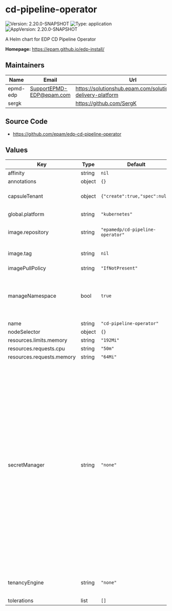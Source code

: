 # cd-pipeline-operator

![Version: 2.20.0-SNAPSHOT](https://img.shields.io/badge/Version-2.20.0--SNAPSHOT-informational?style=flat-square) ![Type: application](https://img.shields.io/badge/Type-application-informational?style=flat-square) ![AppVersion: 2.20.0-SNAPSHOT](https://img.shields.io/badge/AppVersion-2.20.0--SNAPSHOT-informational?style=flat-square)

A Helm chart for EDP CD Pipeline Operator

**Homepage:** <https://epam.github.io/edp-install/>

## Maintainers

| Name | Email | Url |
| ---- | ------ | --- |
| epmd-edp | <SupportEPMD-EDP@epam.com> | <https://solutionshub.epam.com/solution/epam-delivery-platform> |
| sergk |  | <https://github.com/SergK> |

## Source Code

* <https://github.com/epam/edp-cd-pipeline-operator>

## Values

| Key | Type | Default | Description |
|-----|------|---------|-------------|
| affinity | string | `nil` |  |
| annotations | object | `{}` |  |
| capsuleTenant | object | `{"create":true,"spec":null}` | Required tenancyEngine: capsule. Specify Capsule Tenant specification for Environments. |
| global.platform | string | `"kubernetes"` | platform type that can be "kubernetes" or "openshift" |
| image.repository | string | `"epamedp/cd-pipeline-operator"` | EDP cd-pipeline-operator Docker image name. The released image can be found on [Dockerhub](https://hub.docker.com/r/epamedp/cd-pipeline-operator) |
| image.tag | string | `nil` | EDP cd-pipeline-operator Docker image tag. The released image can be found on [Dockerhub](https://hub.docker.com/r/epamedp/cd-pipeline-operator/tags) |
| imagePullPolicy | string | `"IfNotPresent"` |  |
| manageNamespace | bool | `true` | should the operator manage(create/delete) namespaces for stages Refer to the guide for managing namespace (https://epam.github.io/edp-install/operator-guide/namespace-management/) |
| name | string | `"cd-pipeline-operator"` | component name |
| nodeSelector | object | `{}` |  |
| resources.limits.memory | string | `"192Mi"` |  |
| resources.requests.cpu | string | `"50m"` |  |
| resources.requests.memory | string | `"64Mi"` |  |
| secretManager | string | `"none"` | Flag indicating whether the operator should manage secrets for stages. This parameter controls the provisioning of the 'regcred' secret within deployed environments, facilitating access to private container registries. Set the parameter to "none" under the following conditions:   - If 'global.dockerRegistry.type=ecr' and IRSA is enabled, or   - If 'global.dockerRegistry.type=openshift'. For private registries, choose the most appropriate method to provide credentials to deployed environments. Refer to the guide for managing container registries (https://epam.github.io/edp-install/user-guide/manage-container-registries/). Possible values: own/eso/none.   - own: Copies the secret once from the parent namespace, without subsequent reconciliation. If updated in the parent namespace, manual updating in all created namespaces is required.   - eso: The secret will be managed by the External Secrets Operator (requires installation and configuration in the cluster: https://epam.github.io/edp-install/operator-guide/install-external-secrets-operator/).   - none: Disables secrets management logic. |
| tenancyEngine | string | `"none"` | defines the type of the tenant engine that can be "none", "kiosk" or "capsule"; for Stages with external cluster tenancyEngine will be ignored |
| tolerations | list | `[]` |  |

